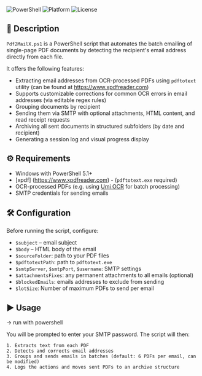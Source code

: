 ![PowerShell](https://img.shields.io/badge/PowerShell-5.1+-blue?logo=powershell)
![Platform](https://img.shields.io/badge/Platform-Windows-lightgrey?logo=windows)
![License](https://img.shields.io/github/license/sgorii/pdf2MailX)

## 📌 Description

`Pdf2MailX.ps1` is a PowerShell script that automates the batch emailing of single-page PDF documents by detecting the recipient's email address directly from each file.

It offers the following features:
- Extracting email addresses from OCR-processed PDFs using `pdftotext` utility (can be found at https://www.xpdfreader.com) 
- Supports customizable corrections for common OCR errors in email addresses (via editable regex rules)
- Grouping documents by recipient
- Sending them via SMTP with optional attachments, HTML content, and read receipt requests
- Archiving all sent documents in structured subfolders (by date and recipient)
- Generating a session log and visual progress display


## ⚙️ Requirements

- Windows with PowerShell 5.1+
- [xpdf] (https://www.xpdfreader.com) - (`pdftotext.exe` required)
- OCR-processed PDFs (e.g. using [Umi OCR](https://github.com/hiroi-sora/Umi-OCR) for batch processing)
- SMTP credentials for sending emails


## 🛠️ Configuration

Before running the script, configure:

- `$subject` – email subject
- `$body` – HTML body of the email
- `$sourceFolder`: path to your PDF files
- `$pdftotextPath`: path to `pdftotext.exe`
- `$smtpServer`, `$smtpPort`, `$username`: SMTP settings
- `$attachmentsFixes`: any permanent attachments to all emails (optional)
- `$blockedEmails`: emails addresses to exclude from sending
- `$lotSize`: Number of maximum PDFs to send per email


## ▶️ Usage

-> run with powershell

You will be prompted to enter your SMTP password. The script will then:

    1. Extracts text from each PDF
    2. Detects and corrects email addresses
    3. Groups and sends emails in batches (default: 6 PDFs per email, can be modified)
    4. Logs the actions and moves sent PDFs to an archive structure
